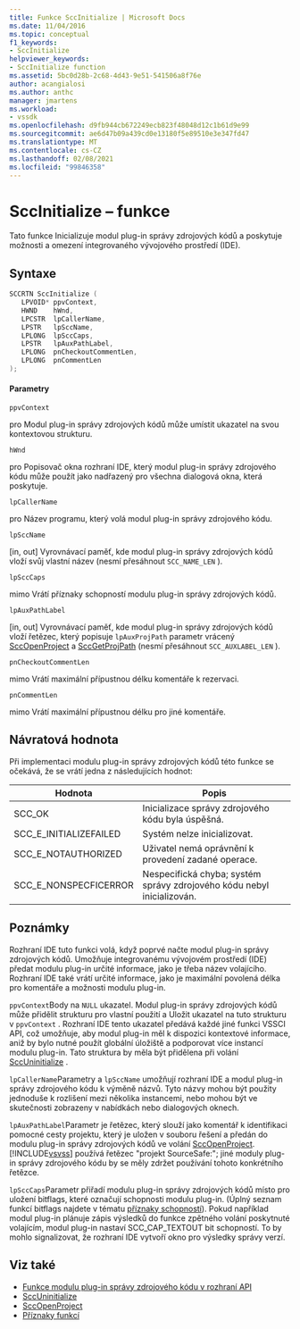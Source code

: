 ```yaml
---
title: Funkce SccInitialize | Microsoft Docs
ms.date: 11/04/2016
ms.topic: conceptual
f1_keywords:
- SccInitialize
helpviewer_keywords:
- SccInitialize function
ms.assetid: 5bc0d28b-2c68-4d43-9e51-541506a8f76e
author: acangialosi
ms.author: anthc
manager: jmartens
ms.workload:
- vssdk
ms.openlocfilehash: d9fb944cb672249ecb823f48048d12c1b61d9e99
ms.sourcegitcommit: ae6d47b09a439cd0e13180f5e89510e3e347fd47
ms.translationtype: MT
ms.contentlocale: cs-CZ
ms.lasthandoff: 02/08/2021
ms.locfileid: "99846358"
---
```

# <a name="sccinitialize-function"></a>SccInitialize – funkce
Tato funkce Inicializuje modul plug-in správy zdrojových kódů a poskytuje možnosti a omezení integrovaného vývojového prostředí (IDE).

## <a name="syntax"></a>Syntaxe

```cpp
SCCRTN SccInitialize (
   LPVOID* ppvContext,
   HWND    hWnd,
   LPCSTR  lpCallerName,
   LPSTR   lpSccName,
   LPLONG  lpSccCaps,
   LPSTR   lpAuxPathLabel,
   LPLONG  pnCheckoutCommentLen,
   LPLONG  pnCommentLen
);
```

#### <a name="parameters"></a>Parametry
 `ppvContext`

pro Modul plug-in správy zdrojových kódů může umístit ukazatel na svou kontextovou strukturu.

 `hWnd`

pro Popisovač okna rozhraní IDE, který modul plug-in správy zdrojového kódu může použít jako nadřazený pro všechna dialogová okna, která poskytuje.

 `lpCallerName`

pro Název programu, který volá modul plug-in správy zdrojového kódu.

 `lpSccName`

[in, out] Vyrovnávací paměť, kde modul plug-in správy zdrojových kódů vloží svůj vlastní název (nesmí přesáhnout `SCC_NAME_LEN` ).

 `lpSccCaps`

mimo Vrátí příznaky schopností modulu plug-in správy zdrojových kódů.

 `lpAuxPathLabel`

[in, out] Vyrovnávací paměť, kde modul plug-in správy zdrojových kódů vloží řetězec, který popisuje `lpAuxProjPath` parametr vrácený [SccOpenProject](../extensibility/sccopenproject-function.md) a [SccGetProjPath](../extensibility/sccgetprojpath-function.md) (nesmí přesáhnout `SCC_AUXLABEL_LEN` ).

 `pnCheckoutCommentLen`

mimo Vrátí maximální přípustnou délku komentáře k rezervaci.

 `pnCommentLen`

mimo Vrátí maximální přípustnou délku pro jiné komentáře.

## <a name="return-value"></a>Návratová hodnota
 Při implementaci modulu plug-in správy zdrojových kódů této funkce se očekává, že se vrátí jedna z následujících hodnot:

|Hodnota|Popis|
|-----------|-----------------|
|SCC_OK|Inicializace správy zdrojového kódu byla úspěšná.|
|SCC_E_INITIALIZEFAILED|Systém nelze inicializovat.|
|SCC_E_NOTAUTHORIZED|Uživatel nemá oprávnění k provedení zadané operace.|
|SCC_E_NONSPECFICERROR|Nespecifická chyba; systém správy zdrojového kódu nebyl inicializován.|

## <a name="remarks"></a>Poznámky
 Rozhraní IDE tuto funkci volá, když poprvé načte modul plug-in správy zdrojových kódů. Umožňuje integrovanému vývojovém prostředí (IDE) předat modulu plug-in určité informace, jako je třeba název volajícího. Rozhraní IDE také vrátí určité informace, jako je maximální povolená délka pro komentáře a možnosti modulu plug-in.

 `ppvContext`Body na `NULL` ukazatel. Modul plug-in správy zdrojových kódů může přidělit strukturu pro vlastní použití a Uložit ukazatel na tuto strukturu v `ppvContext` . Rozhraní IDE tento ukazatel předává každé jiné funkci VSSCI API, což umožňuje, aby modul plug-in měl k dispozici kontextové informace, aniž by bylo nutné použít globální úložiště a podporovat více instancí modulu plug-in. Tato struktura by měla být přidělena při volání [SccUninitialize](../extensibility/sccuninitialize-function.md) .

 `lpCallerName`Parametry a `lpSccName` umožňují rozhraní IDE a modul plug-in správy zdrojového kódu k výměně názvů. Tyto názvy mohou být použity jednoduše k rozlišení mezi několika instancemi, nebo mohou být ve skutečnosti zobrazeny v nabídkách nebo dialogových oknech.

 `lpAuxPathLabel`Parametr je řetězec, který slouží jako komentář k identifikaci pomocné cesty projektu, který je uložen v souboru řešení a předán do modulu plug-in správy zdrojových kódů ve volání [SccOpenProject](../extensibility/sccopenproject-function.md). [!INCLUDE[vsvss](../extensibility/includes/vsvss_md.md)] používá řetězec "projekt SourceSafe:"; jiné moduly plug-in správy zdrojového kódu by se měly zdržet používání tohoto konkrétního řetězce.

 `lpSccCaps`Parametr přiřadí modulu plug-in správy zdrojových kódů místo pro uložení bitflags, které označují schopnosti modulu plug-in. (Úplný seznam funkcí bitflags najdete v tématu [příznaky schopností](../extensibility/capability-flags.md)). Pokud například modul plug-in plánuje zápis výsledků do funkce zpětného volání poskytnuté volajícím, modul plug-in nastaví SCC_CAP_TEXTOUT bit schopností. To by mohlo signalizovat, že rozhraní IDE vytvoří okno pro výsledky správy verzí.

## <a name="see-also"></a>Viz také
- [Funkce modulu plug-in správy zdrojového kódu v rozhraní API](../extensibility/source-control-plug-in-api-functions.md)
- [SccUninitialize](../extensibility/sccuninitialize-function.md)
- [SccOpenProject](../extensibility/sccopenproject-function.md)
- [Příznaky funkcí](../extensibility/capability-flags.md)
